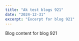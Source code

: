```yaml
---
title: "Ak test blogs 921"
date: "2024-12-31"
excerpt: "Excerpt for blog 921"
---
```


Blog content for blog 921